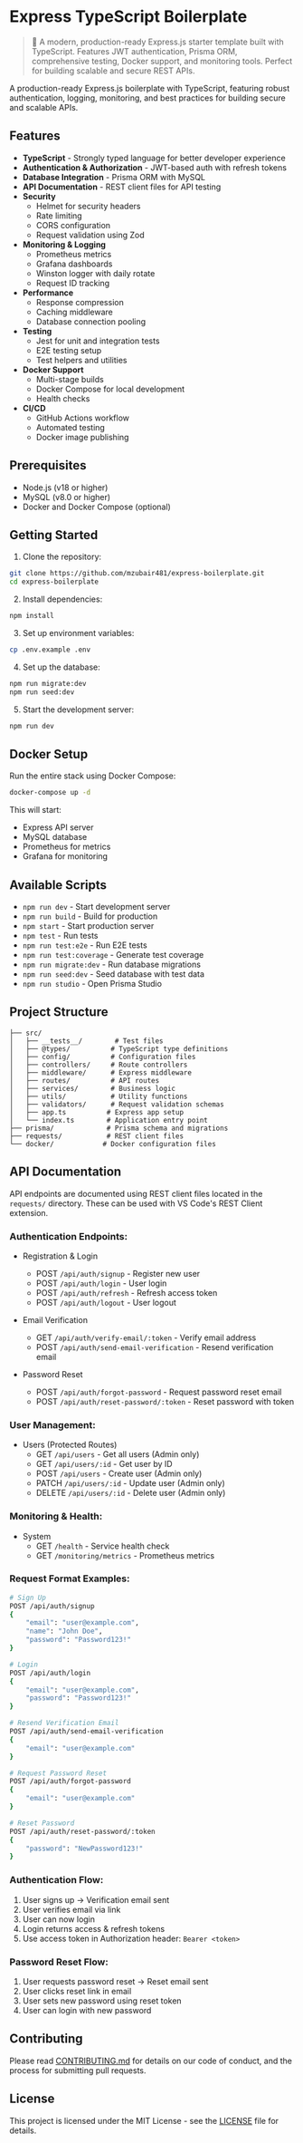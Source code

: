 # Express TypeScript Boilerplate

> 🚀 A modern, production-ready Express.js starter template built with TypeScript. Features JWT authentication, Prisma ORM, comprehensive testing, Docker support, and monitoring tools. Perfect for building scalable and secure REST APIs.

A production-ready Express.js boilerplate with TypeScript, featuring robust authentication, logging, monitoring, and best practices for building secure and scalable APIs.

## Features

- **TypeScript** - Strongly typed language for better developer experience
- **Authentication & Authorization** - JWT-based auth with refresh tokens
- **Database Integration** - Prisma ORM with MySQL
- **API Documentation** - REST client files for API testing
- **Security**
  - Helmet for security headers
  - Rate limiting
  - CORS configuration
  - Request validation using Zod
- **Monitoring & Logging**
  - Prometheus metrics
  - Grafana dashboards
  - Winston logger with daily rotate
  - Request ID tracking
- **Performance**
  - Response compression
  - Caching middleware
  - Database connection pooling
- **Testing**
  - Jest for unit and integration tests
  - E2E testing setup
  - Test helpers and utilities
- **Docker Support**
  - Multi-stage builds
  - Docker Compose for local development
  - Health checks
- **CI/CD**
  - GitHub Actions workflow
  - Automated testing
  - Docker image publishing

## Prerequisites

- Node.js (v18 or higher)
- MySQL (v8.0 or higher)
- Docker and Docker Compose (optional)

## Getting Started

1. Clone the repository:
```bash
git clone https://github.com/mzubair481/express-boilerplate.git
cd express-boilerplate
```

2. Install dependencies:
```bash
npm install
```

3. Set up environment variables:
```bash
cp .env.example .env
```

4. Set up the database:
```bash
npm run migrate:dev
npm run seed:dev
```

5. Start the development server:
```bash
npm run dev
```

## Docker Setup

Run the entire stack using Docker Compose:

```bash
docker-compose up -d
```

This will start:
- Express API server
- MySQL database
- Prometheus for metrics
- Grafana for monitoring

## Available Scripts

- `npm run dev` - Start development server
- `npm run build` - Build for production
- `npm start` - Start production server
- `npm test` - Run tests
- `npm run test:e2e` - Run E2E tests
- `npm run test:coverage` - Generate test coverage
- `npm run migrate:dev` - Run database migrations
- `npm run seed:dev` - Seed database with test data
- `npm run studio` - Open Prisma Studio

## Project Structure

```
├── src/
│   ├── __tests__/        # Test files
│   ├── @types/          # TypeScript type definitions
│   ├── config/          # Configuration files
│   ├── controllers/     # Route controllers
│   ├── middleware/      # Express middleware
│   ├── routes/          # API routes
│   ├── services/        # Business logic
│   ├── utils/           # Utility functions
│   ├── validators/      # Request validation schemas
│   ├── app.ts          # Express app setup
│   └── index.ts        # Application entry point
├── prisma/             # Prisma schema and migrations
├── requests/           # REST client files
└── docker/            # Docker configuration files
```

## API Documentation

API endpoints are documented using REST client files located in the `requests/` directory. These can be used with VS Code's REST Client extension.

### Authentication Endpoints:

- Registration & Login
  - POST `/api/auth/signup` - Register new user
  - POST `/api/auth/login` - User login
  - POST `/api/auth/refresh` - Refresh access token
  - POST `/api/auth/logout` - User logout

- Email Verification
  - GET `/api/auth/verify-email/:token` - Verify email address
  - POST `/api/auth/send-email-verification` - Resend verification email

- Password Reset
  - POST `/api/auth/forgot-password` - Request password reset email
  - POST `/api/auth/reset-password/:token` - Reset password with token

### User Management:

- Users (Protected Routes)
  - GET `/api/users` - Get all users (Admin only)
  - GET `/api/users/:id` - Get user by ID
  - POST `/api/users` - Create user (Admin only)
  - PATCH `/api/users/:id` - Update user (Admin only)
  - DELETE `/api/users/:id` - Delete user (Admin only)

### Monitoring & Health:

- System
  - GET `/health` - Service health check
  - GET `/monitoring/metrics` - Prometheus metrics

### Request Format Examples:

```bash
# Sign Up
POST /api/auth/signup
{
    "email": "user@example.com",
    "name": "John Doe",
    "password": "Password123!"
}

# Login
POST /api/auth/login
{
    "email": "user@example.com",
    "password": "Password123!"
}

# Resend Verification Email
POST /api/auth/send-email-verification
{
    "email": "user@example.com"
}

# Request Password Reset
POST /api/auth/forgot-password
{
    "email": "user@example.com"
}

# Reset Password
POST /api/auth/reset-password/:token
{
    "password": "NewPassword123!"
}
```

### Authentication Flow:

1. User signs up → Verification email sent
2. User verifies email via link
3. User can now login
4. Login returns access & refresh tokens
5. Use access token in Authorization header: `Bearer <token>`

### Password Reset Flow:

1. User requests password reset → Reset email sent
2. User clicks reset link in email
3. User sets new password using reset token
4. User can login with new password

## Contributing

Please read [CONTRIBUTING.md](CONTRIBUTING.md) for details on our code of conduct, and the process for submitting pull requests.

## License

This project is licensed under the MIT License - see the [LICENSE](LICENSE) file for details.
